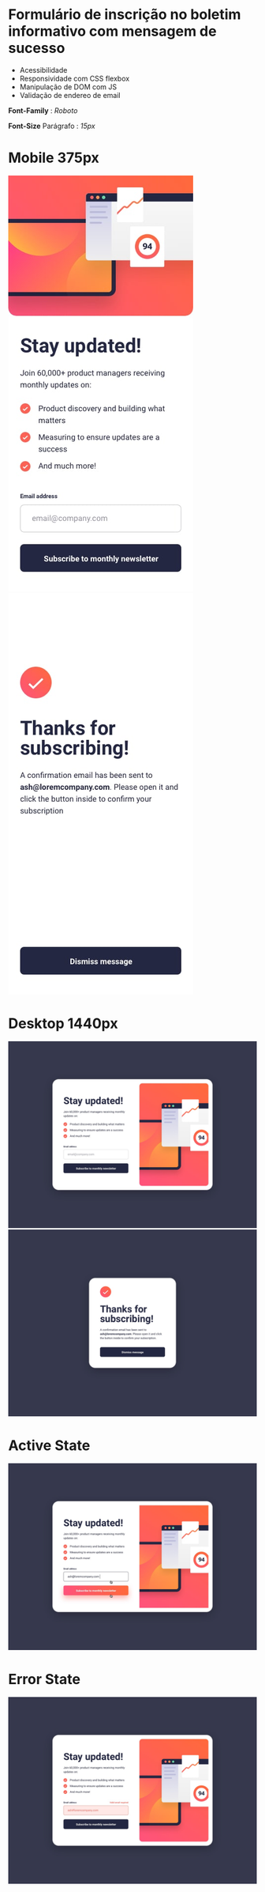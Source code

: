 # Formulário de inscrição no boletim informativo com mensagem de sucesso

* Acessibilidade
* Responsividade com CSS flexbox
* Manipulação de DOM com JS
* Validação de endereo de email

**Font-Family** : *Roboto*

**Font-Size** Parágrafo : *15px*

# Mobile 375px
![Design mobile](./design/mobile-design.jpg)
![Mobile success](./design/mobile-success.jpg)

# Desktop 1440px
![Design desktop](./design/desktop-design.jpg)
![Desktop success](./design/desktop-success.jpg)

# Active State
![Active State](./design/active-states.jpg)

# Error State
![Error State](./design/error-states.jpg)
